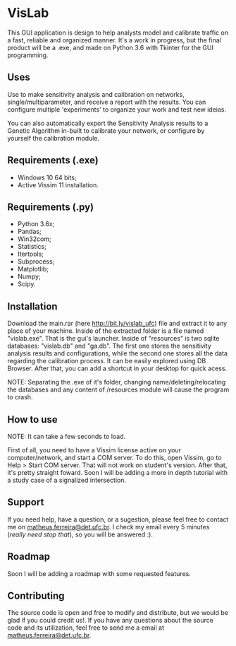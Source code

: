 # VisLab

This GUI application is design to help analysts model and calibrate traffic on a fast, reliable and organized manner.
It's a work in progress, but the final product will be a .exe, and made on Python 3.6 with Tkinter for the GUI programming.

## Uses

Use to make sensitivity analysis and calibration on networks, single/multiparameter, and receive a report with the results. You can configure multiple 'experiments' to organize your work and test new ideias.

You can also automatically export the Sensitivity Analysis results to a Genetic Algorithm in-built to calibrate your network, or configure by yourself the calibration module.

## Requirements (.exe)

- Windows 10 64 bits;
- Active Vissim 11 installation.

## Requirements (.py)

- Python 3.6x;
- Pandas;
- Win32com;
- Statistics;
- Itertools;
- Subprocess;
- Matplotlib;
- Numpy;
- Scipy.

## Installation

Download the main.rar (here http://bit.ly/vislab_ufc) file and extract it to any place of your machine. Inside of the extracted folder is a file named "vislab.exe". That is the gui's launcher. Inside of "resources" is two sqlite databases: "vislab.db" and "ga.db". The first one stores the sensitivity analysis results and configurations, while the second one stores all the data regarding the calibration process. It can be easily explored using DB Browser.
After that, you can add a shortcut in your desktop for quick acess.

NOTE: Separating the .exe of it's folder, changing name/deleting/relocating the databases and any content of /resources module will cause the program to crash.  

## How to use

NOTE: It can take a few seconds to load.

First of all, you need to have a Vissim license active on your computer/network, and start a COM server. To do this, open Vissim, go to Help > Start COM server. That will not work on student's version. After that, it's pretty straight foward. Soon I will be adding a more in depth tutorial with a study case of a signalized intersection.

## Support

If you need help, have a question, or a sugestion, please feel free to contact me on matheus.ferreira@det.ufc.br. I check my email every 5 minutes (_really need stop that_), so you will be answered :).

## Roadmap

Soon I will be adding a roadmap with some requested features.


## Contributing

The source code is open and free to modify and distribute, but we would be glad if you could credit us!. If you have any questions about the source code and its utilization, feel free to send me a email at matheus.ferreira@det.ufc.br.
